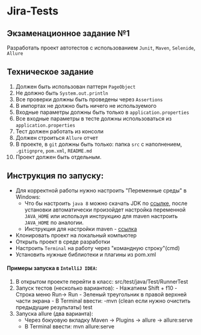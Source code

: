 # Jira-Tests
## Экзаменационное задание №1
Разработать проект автотестов с использованием ```Junit```, ```Maven```, ```Selenide```, ```Allure```
## Техническое задание
1. Должен быть использован паттерн ```PageObject```
2. Не должно быть ```System.out.println```
3. Все проверки должны быть проведены через ```Assertions```
4. В импортах не должно быть ничего не используемого 
5. Входные параметры должны быть только в ```application.properties``` 
6. Все входные параметры в тесте должны использоваться из ```application.properties``` 
7. Тест должен работать из консоли 
8. Должен строиться ```Allure``` отчет 
9. В проекте, в ```git``` должны быть только: папка ```src``` с наполнением, ```.gitignpre```, ```pom.xml```, ```README.md``` 
10. Проект должен быть отдельным.

## Инструкция по запуску:
- Для корректной работы нужно настроить "Переменные среды" в Windows:
	- Что бы настроить ```java 8``` можно скачать JDK  по [ссылке](https://bell-sw.com/pages/downloads/), после установки автоматически произойдет настройка переменной ```JAVA_HOME``` или используя инструкцию для maven настроить ```JAVA_HOME``` по аналогии.
	- Инструкция для настройки maven - [ссылка](https://mkyong.com/maven/how-to-install-maven-in-windows/)
- Клонировать проект на локальный компьютер
- Открыть проект в среде разработки
- Настроить ```Terminal``` на работу через "командную строку"(cmd)
- Установить нужные библиотеки и плагины из pom.xml
	
#### Примеры запуска в ```IntelliJ IDEA```:
  1. В открытом проекте перейти в класс: src/test/java/Test/RunnerTest
  2. Запуск тестов (несколько вариантов):
		  - Нажатием Shift + f10 
		  - Строка меню Run-> Run 
		  - Зеленый треугольник в правой верхней части экрана
		  - В Terminal ввести: -mvn (clean если нужно очистить предыдущие результаты) test
  3. Запуска allure (два варианта):
      - Через бокуовую вкладку Maven -> Plugins -> allure -> allure:serve
      - В Terminal ввести: mvn allure:serve

